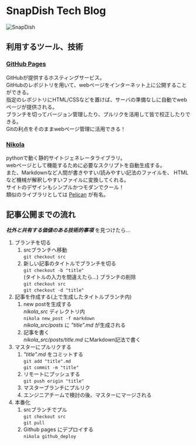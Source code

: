 # SnapDish Tech Blog

![SnapDish](https://snapdish.co/v3/pc/img/book/book_logo2.png)

## 利用するツール、技術
### [GitHub Pages](https://pages.github.com/)
GitHubが提供するホスティングサービス。  
GitHubのレポジトリを用いて、webページをインターネット上に公開することができる。  
指定のレポジトリにHTML/CSSなどを置けば、サーバの準備なしに自動でwebページが提供される。  
ブランチを切ってバージョン管理したり、プルリクを活用して皆で校正したりできる。  
Gitの利点をそのままwebページ管理に活用できる！
### [Nikola](https://getnikola.com/)  
pythonで動く静的サイトジェネレータライブラリ。  
webページとして機能するために必要なスクリプトを自動生成する。  
また、Markdownなど人間が書きやすい/読みやすい記法のファイルを、
HTMLなど機械が解釈しやすいファイルに変換してくれる。  
サイトのデザインもシンプルかつモダンでクール！    
類似のライブラリとしては [Pelican][1] が有名。

[1]:https://github.com/getpelican/pelican


## 記事公開までの流れ
***社外と共有する価値のある技術的事項*** を見つけたら...
1. ブランチを切る
    1. srcブランチへ移動  
    `git checkout src`  
    1. 新しい記事のタイトルでブランチを切る  
    `git checkout -b "title"`  
    (タイトルの入力を間違えたら...)  ブランチの削除  
    `git checkout src`  
    `git checkout -d "title"`  
1. 記事を作成する(上で生成したタイトルブランチ内)
    1. new postを生成する  
    *nikola_src* ディレクトリ内  
    `nikola new_post -f markdown`  
    *nikola_src/posts* に *"title".md* が生成される  
    1. 記事を書く  
    *nikola_src/posts/title.md* にMarkdown記法で書く
1. マスターにプルリクする  
    1. *"title".md* をコミットする  
    `git add "title".md`  
    `git commit -m "title"`
    1. リモートにプッシュする  
    `git push origin "title"`  
    1. マスターブランチにプルリク
    1. エンジニアチームで検討の後、マスターにマージされる
1. 本番化  
     1. srcブランチでプル  
    `git checkout src`  
    `git pull`  
    1. Github pages にデプロイする  
    `nikola github_deploy`
